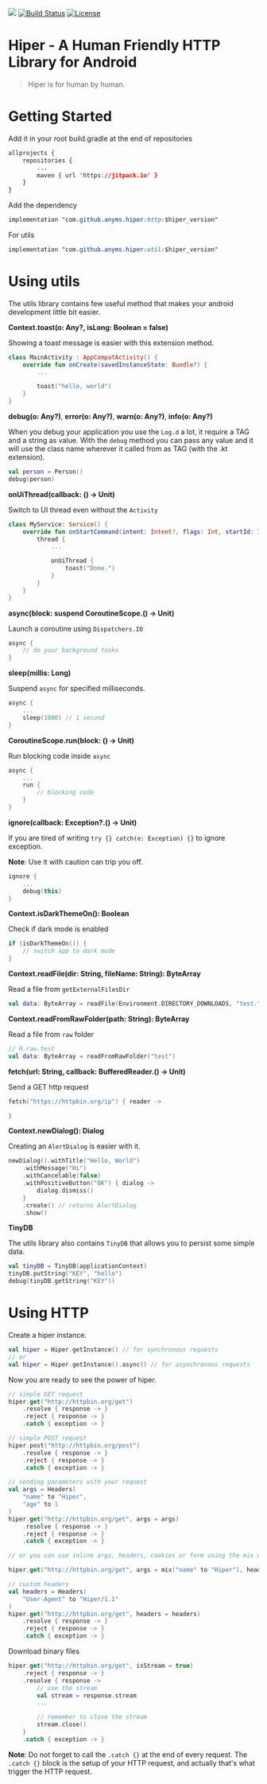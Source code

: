 [![](https://jitpack.io/v/anyms/hiper.svg)](https://jitpack.io/#anyms/hiper)
[![Build Status](https://travis-ci.com/anyms/hiper.svg?branch=master)](https://travis-ci.com/anyms/hiper)
[![License](https://img.shields.io/github/license/anyms/hiper.svg)](https://github.com/anyms/hiper/blob/master/LICENSE)

# Hiper - A Human Friendly HTTP Library for Android

> Hiper is for human by human.

# Getting Started

Add it in your root build.gradle at the end of repositories

```css
allprojects {
    repositories {
        ...
        maven { url 'https://jitpack.io' }
    }
}
```

Add the dependency

```css
implementation "com.github.anyms.hiper:http:$hiper_version"
```

For utils

```css
implementation "com.github.anyms.hiper:util:$hiper_version"
```


# Using utils

The utils library contains few useful method that makes your android development little bit easier.

**Context.toast(o: Any?, isLong: Boolean = false)**

Showing a toast message is easier with this extension method.

```kotlin
class MainActivity : AppCompatActivity() {
    override fun onCreate(savedInstanceState: Bundle?) {
        ...

        toast("hello, world")
    }
}
```

**debug(o: Any?)**, **error(o: Any?)**, **warn(o: Any?)**, **info(o: Any?)**

When you debug your application you use the `Log.d` a lot, it require a TAG and a string as value. With the `debug` method you can pass any value and it will use the class name wherever it called from as TAG (with the .kt extension).


```kotlin
val person = Person()
debug(person)
```

**onUiThread(callback: () -> Unit)**

Switch to UI thread even without the `Activity`

```kotlin
class MyService: Service() {
    override fun onStartCommand(intent: Intent?, flags: Int, startId: Int): Int {
        thread {
            ...

            onUiThread {
                toast("Done.")
            }
        }
    }
}
```

**async(block: suspend CoroutineScope.() -> Unit)**

Launch a coroutine using `Dispatchers.IO`

```kotlin
async {
    // do your background tasks
}
```


**sleep(millis: Long)**

Suspend `async` for specified milliseconds.

```kotlin
async {
    ...
    sleep(1000) // 1 second
}
```

**CoroutineScope.run(block: () -> Unit)**

Run blocking code inside `async`

```kotlin
async {
    ...
    run {
        // blocking code
    }
}
```

**ignore(callback: Exception?.() -> Unit)**

If you are tired of writing `try {} catch(e: Exception) {}` to ignore exception.

**Note**: Use it with caution can trip you off.

```kotlin
ignore {
    ...
    debug(this)
}
```


**Context.isDarkThemeOn(): Boolean**

Check if dark mode is enabled

```kotlin
if (isDarkThemeOn()) {
    // switch app to dark mode
}
```

**Context.readFile(dir: String, fileName: String): ByteArray**

Read a file from `getExternalFilesDir`

```kotlin
val data: ByteArray = readFile(Environment.DIRECTORY_DOWNLOADS, "test.txt")
```


**Context.readFromRawFolder(path: String): ByteArray**

Read a file from `raw` folder

```kotlin
// R.raw.test
val data: ByteArray = readFromRawFolder("test")
```

**fetch(url: String, callback: BufferedReader.() -> Unit)**

Send a GET http request

```kotlin
fetch("https://httpbin.org/ip") { reader ->

}
```

**Context.newDialog(): Dialog**

Creating an `AlertDialog` is easier with it.

```kotlin
newDialog().withTitle("Hello, World")
    .withMessage("Hi")
    .withCancelable(false)
    .withPositiveButton("OK") { dialog ->
        dialog.dismiss()
    }
    .create() // returns AlertDialog
    .show()
```


**TinyDB**

The utils library also contains `TinyDB` that allows you to persist some simple data.

```kotlin
val tinyDB = TinyDB(applicationContext)
tinyDB.putString("KEY", "hello")
debug(tinyDB.getString("KEY"))
```


# Using HTTP

Create a hiper instance.

```kotlin
val hiper = Hiper.getInstance() // for synchronous requests
// or
val hiper = Hiper.getInstance().async() // for asynchronous requests
```

Now you are ready to see the power of hiper.

```kotlin
// simple GET request
hiper.get("http://httpbin.org/get")
    .resolve { response -> }
    .reject { response -> }
    .catch { exception -> }

// simple POST request
hiper.post("http://httpbin.org/post")
    .resolve { response -> }
    .reject { response -> }
    .catch { exception -> }

// sending parameters with your request
val args = Headers(
    "name" to "Hiper",
    "age" to 1
)
hiper.get("http://httpbin.org/get", args = args)
    .resolve { response -> }
    .reject { response -> }
    .catch { exception -> }

// or you can use inline args, headers, cookies or form using the mix method

hiper.get("http://httpbin.org/get", args = mix("name" to "Hiper"), headers = mix("user-agent" to "Hiper/1.0")

// custom headers
val headers = Headers(
    "User-Agent" to "Hiper/1.1"
)
hiper.get("http://httpbin.org/get", headers = headers)
    .resolve { response -> }
    .reject { response -> }
    .catch { exception -> }
```

Download binary files

```kotlin
hiper.get("http://httpbin.org/get", isStream = true)
    .reject { response -> }
    .resolve { response ->
        // use the stream
        val stream = response.stream
        ...

        // remember to close the stream
        stream.close()
    }
    .catch { exception -> }
```


**Note**: Do not forget to call the `.catch {}` at the end of every request. The `.catch {}` block is the setup of your HTTP request, and actually that's what trigger the HTTP request.

